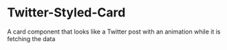 # Twitter-Styled-Card

A card component that looks like a Twitter post with an animation while it is fetching the data
